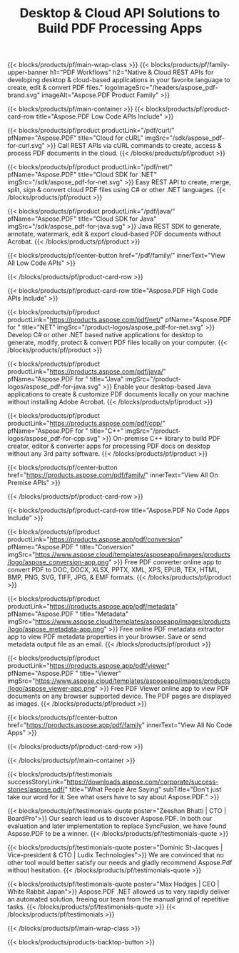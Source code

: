 ﻿---
title: Desktop & Cloud API Solutions to Build PDF Processing Apps 
description: Convert, edit, and manipulate PDF files in the cloud using Aspose.PDF Cloud API. Fast, secure, and easy integration with any platform.
weight: 80
url: 
---

{{< blocks/products/pf/main-wrap-class >}}
{{< blocks/products/pf/family-upper-banner h1="PDF Workflows" h2="Native & Cloud REST APIs for developing desktop & cloud-based applications in your favorite language to create, edit & convert PDF files." logoImageSrc="/headers/aspose_pdf-brand.svg" imageAlt="Aspose.PDF Product Family" >}}

{{< blocks/products/pf/main-container >}}
{{< blocks/products/pf/product-card-row title="Aspose.PDF Low Code APIs Include" >}}

{{< blocks/products/pf/product productLink="/pdf/curl/" pfName="Aspose.PDF" title="Cloud for cURL" imgSrc="/sdk/aspose_pdf-for-curl.svg" >}}
Call REST APIs via cURL commands to create, access & process PDF documents in the cloud.
{{< /blocks/products/pf/product >}}

{{< blocks/products/pf/product productLink="/pdf/net/" pfName="Aspose.PDF" title="Cloud SDK for .NET" imgSrc="/sdk/aspose_pdf-for-net.svg" >}}
Easy REST API to create, merge, split, sign & convert cloud PDF files using C# or other .NET languages.
{{< /blocks/products/pf/product >}}

{{< blocks/products/pf/product productLink="/pdf/java/" pfName="Aspose.PDF" title="Cloud SDK for Java" imgSrc="/sdk/aspose_pdf-for-java.svg" >}}
Java REST SDK to generate, annotate, watermark, edit & export cloud-based PDF documents without Acrobat.
{{< /blocks/products/pf/product >}}

{{< blocks/products/pf/center-button href="/pdf/family/" innerText="View All Low Code APIs" >}}

{{< /blocks/products/pf/product-card-row >}}

{{< blocks/products/pf/product-card-row title="Aspose.PDF High Code APIs Include" >}}

{{< blocks/products/pf/product productLink="https://products.aspose.com/pdf/net/" pfName="Aspose.PDF for " title="NET" imgSrc="/product-logos/aspose_pdf-for-net.svg" >}}
Develop C# or other .NET based native applications for desktop to generate, modify, protect & convert PDF files locally on your computer.
{{< /blocks/products/pf/product >}}

{{< blocks/products/pf/product productLink="https://products.aspose.com/pdf/java/" pfName="Aspose.PDF for " title="Java" imgSrc="/product-logos/aspose_pdf-for-java.svg" >}}
Enable your desktop-based Java applications to create & customize PDF documents locally on your machine without installing Adobe Acrobat.
{{< /blocks/products/pf/product >}}

{{< blocks/products/pf/product productLink="https://products.aspose.com/pdf/cpp/" pfName="Aspose.PDF for " title="C++" imgSrc="/product-logos/aspose_pdf-for-cpp.svg" >}}
On-premise C++ library to build PDF creator, editor & converter apps for processing PDF docs on desktop without any 3rd party software.
{{< /blocks/products/pf/product >}}

{{< blocks/products/pf/center-button href="https://products.aspose.com/pdf/family/" innerText="View All On Premise APIs" >}}

{{< /blocks/products/pf/product-card-row >}}

{{< blocks/products/pf/product-card-row title="Aspose.PDF No Code Apps Include" >}}

{{< blocks/products/pf/product productLink="https://products.aspose.app/pdf/conversion" pfName="Aspose.PDF " title="Conversion" imgSrc="https://www.aspose.cloud/templates/asposeapp/images/products/logo/aspose_conversion-app.png" >}}
Free PDF converter online app to convert PDF to DOC, DOCX, XLSX, PPTX, XML, XPS, EPUB, TEX, HTML, BMP, PNG, SVG, TIFF, JPG, & EMF formats.
{{< /blocks/products/pf/product >}}

{{< blocks/products/pf/product productLink="https://products.aspose.app/pdf/metadata" pfName="Aspose.PDF " title="Metadata" imgSrc="https://www.aspose.cloud/templates/asposeapp/images/products/logo/aspose_metadata-app.png" >}}
Free online PDF metadata extractor app to view PDF metadata properties in your browser. Save or send metadata output file as an email.
{{< /blocks/products/pf/product >}}

{{< blocks/products/pf/product productLink="https://products.aspose.app/pdf/viewer" pfName="Aspose.PDF " title="Viewer" imgSrc="https://www.aspose.cloud/templates/asposeapp/images/products/logo/aspose_viewer-app.png" >}}
Free PDF Viewer online app to view PDF documents on any browser supported device. The PDF pages are displayed as images. 
{{< /blocks/products/pf/product >}}

{{< blocks/products/pf/center-button href="https://products.aspose.app/pdf/family" innerText="View All No Code Apps" >}}

{{< /blocks/products/pf/product-card-row >}}


{{< /blocks/products/pf/main-container >}}

{{< blocks/products/pf/testimonials successStoryLink="https://downloads.aspose.com/corporate/success-stories/aspose.pdf/" title="What People Are Saying" subTitle="Don't just take our word for it. See what users have to say about Aspose.PDF." >}}

{{< blocks/products/pf/testimonials-quote poster="Zeeshan Bhatti | CTO | BoardPro">}}
Our search lead us to discover Aspose.PDF. In both our evaluation and later implementation to replace SyncFusion, we have found Aspose.PDF to be a winner.
{{< /blocks/products/pf/testimonials-quote >}}

{{< blocks/products/pf/testimonials-quote poster="Dominic St-Jacques | Vice-president & CTO | Ludix Technologies">}}
We are convinced that no other tool would better satisfy our needs and gladly recommend Aspose.Pdf without hesitation.
{{< /blocks/products/pf/testimonials-quote >}}

{{< blocks/products/pf/testimonials-quote poster="Max Hodges | CEO | White Rabbit Japan">}}
Aspose.PDF .NET allowed us to very rapidly deliver an automated solution, freeing our team from the manual grind of repetitive tasks.
{{< /blocks/products/pf/testimonials-quote >}}
{{< /blocks/products/pf/testimonials >}}

{{< /blocks/products/pf/main-wrap-class >}}

{{< blocks/products/products-backtop-button >}}
